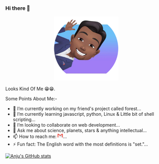 ### Hi there 👋

<!--
**itsAnju/itsAnju** is a ✨ _special_ ✨ repository because its `README.md` (this file) appears on your GitHub profile.
-->
<p align="center">
  <img src="https://github.com/itsAnju/itsAnju/blob/master/circle-cropped.png" alt="Avatar" width="200px" height="200px"/>
  <p>Looks Kind Of Me 😁😁.</p>
</p>
Some Points About Me:-

- 🔭 I’m currently working on my friend's project called forest...
- 🌱 I’m currently learning javascript, python, Linux & Little bit of shell scripting...
- 👯 I’m looking to collaborate on web development...
- 💬 Ask me about science, planets, stars & anything intellectual...
- 📫 How to reach me: [![Mail 📩📧](https://github.com/itsAnju/itsAnju/blob/master/gmail.png)](mailto:kanjanikingkr@gmail.com?subject=I%20wanna%20know%20about%20https://github.com/itsAnju/itsAnju/blob.)...
- ⚡ Fun fact: The English word with the most definitions is "set."...

[![Anju's GitHub stats](https://github-readme-stats.vercel.app/api?username=itsAnju&count_private=true&show_icons=true&theme=radical)](https://github.com/anuraghazra/github-readme-stats)


